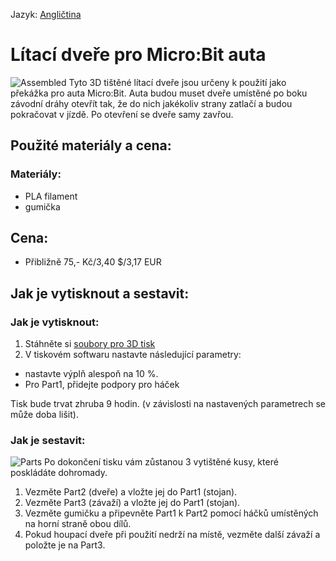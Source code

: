 Jazyk: [Angličtina](README.md)
# Lítací dveře pro Micro:Bit auta
![Assembled](https://github.com/pslib-cz/2022-p2a-mme-pppp-JakesJakub/assets/91247920/fc922db6-7eba-4ff1-8247-1ff9e4af290b)
  Tyto 3D tištěné lítací dveře jsou určeny k použití jako překážka pro auta Micro:Bit. Auta budou muset dveře umístěné po boku závodní dráhy otevřít tak, že do nich jakékoliv strany zatlačí a budou pokračovat v jízdě. Po otevření se dveře samy zavřou.

## Použité materiály a cena:
### Materiály:
- PLA filament
- gumička

## Cena:
- Přibližně 75,- Kč/3,40 $/3,17 EUR

## Jak je vytisknout a sestavit:

### Jak je vytisknout:
1. Stáhněte si [soubory pro 3D tisk](FilesFor3DPrint)
2. V tiskovém softwaru nastavte následující parametry:
- nastavte výplň alespoň na 10 %.
-  Pro Part1, přidejte podpory pro háček

 Tisk bude trvat zhruba 9 hodin. (v závislosti na nastavených parametrech se může doba lišit).

### Jak je sestavit:
![Parts](https://github.com/pslib-cz/2022-p2a-mme-pppp-JakesJakub/assets/91247920/d79ebb7e-6162-4fbe-b9dc-5e71a808c012)
Po dokončení tisku vám zůstanou 3 vytištěné kusy, které poskládáte dohromady.
1. Vezměte Part2 (dveře) a vložte jej do Part1 (stojan).
2. Vezměte Part3 (závaží) a vložte jej do Part1 (stojan).
3. Vezměte gumičku a připevněte Part1 k Part2 pomocí háčků umístěných na horní straně obou dílů.
4. Pokud houpací dveře při použití nedrží na místě, vezměte další závaží a položte je na Part3.
